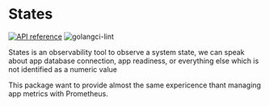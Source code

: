 # States

[![API reference](https://img.shields.io/badge/godoc-reference-5272B4)](https://pkg.go.dev/github.com/clever-telemetry/states?tab=doc)
![golangci-lint](https://github.com/clever-telemetry/states/workflows/golangci-lint/badge.svg?branch=master)

States is an observability tool to observe a system state, we can speak about app database connection, app readiness, or everything else which is not identified as a numeric value


This package want to provide almost the same expericence thant managing app metrics with Prometheus.

